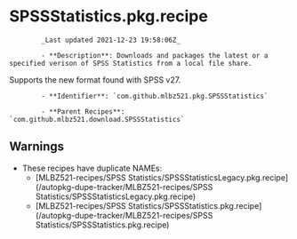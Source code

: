 # SPSSStatistics.pkg.recipe

            _Last updated 2021-12-23 19:58:06Z_

            - **Description**: Downloads and packages the latest or a specified verison of SPSS Statistics from a local file share.

Supports the new format found with SPSS v27.

            - **Identifier**: `com.github.mlbz521.pkg.SPSSStatistics`

            - **Parent Recipes**: `com.github.mlbz521.download.SPSSStatistics`

## Warnings

- These recipes have duplicate NAMEs:
    - [MLBZ521-recipes/SPSS Statistics/SPSSStatisticsLegacy.pkg.recipe](/autopkg-dupe-tracker/MLBZ521-recipes/SPSS Statistics/SPSSStatisticsLegacy.pkg.recipe)
    - [MLBZ521-recipes/SPSS Statistics/SPSSStatistics.pkg.recipe](/autopkg-dupe-tracker/MLBZ521-recipes/SPSS Statistics/SPSSStatistics.pkg.recipe)
